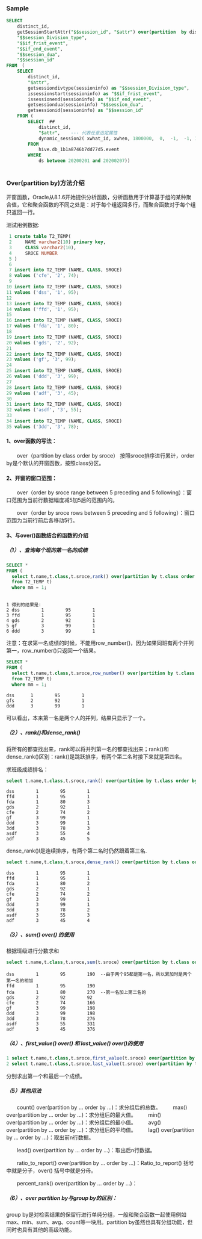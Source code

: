### Sample

```sql
SELECT
    distinct_id,
    getSessionStartAttr("$$session_id", "$attr") over(partition  by distinct_id  order by xwhen, xwhat) as "$$session_start_attr",  -- 我们要实现的窗口函数
    "$$session_Division_type",
    "$$if_frist_event",
    "$$if_end_event",
    "$$session_dua",
    "$$session_id" 
FROM （
    SELECT
        distinct_id, 
        "$attr",
        getsessiondivtype(sessioninfo) as "$$session_Division_type", 
        issessionstart(sessioninfo) as "$$if_frist_event", 
        issessionend(sessioninfo) as "$$if_end_event", 
        getsessiondua(sessioninfo) "$$session_dua", 
        getsessionid(sessioninfo) as "$$session_id" 
    FROM ( 
        SELECT  ##
            distinct_id, 
            "$attr",    --- 代表任意选定属性
            dynamic_session2( xwhat_id, xwhen, 1800000,  0,  -1,  -1, 1,  "$os") over(partition  by distinct_id  order by xwhen, xwhat) as sessioninfo 
        FROM
            hive.db_1b1a8746b7dd77d5.event 
        WHERE
            ds between 20200201 and 20200207))
        
```



### Over(partition by)方法介绍

开窗函数，Oracle从8.1.6开始提供分析函数，分析函数用于计算基于组的某种聚合值，它和聚合函数的不同之处是：对于每个组返回多行，而聚合函数对于每个组只返回一行。

测试用例数据:

```sql
 1 create table T2_TEMP(
 2     NAME varchar2(10) primary key,
 3     CLASS varchar2(10),
 4     SROCE NUMBER 
 5 )
 6 
 7 insert into T2_TEMP (NAME, CLASS, SROCE)
 8 values ('cfe', '2', 74);
 9 
10 insert into T2_TEMP (NAME, CLASS, SROCE)
11 values ('dss', '1', 95);
12 
13 insert into T2_TEMP (NAME, CLASS, SROCE)
14 values ('ffd', '1', 95);
15 
16 insert into T2_TEMP (NAME, CLASS, SROCE)
17 values ('fda', '1', 80);
18 
19 insert into T2_TEMP (NAME, CLASS, SROCE)
20 values ('gds', '2', 92);
21 
22 insert into T2_TEMP (NAME, CLASS, SROCE)
23 values ('gf', '3', 99);
24 
25 insert into T2_TEMP (NAME, CLASS, SROCE)
26 values ('ddd', '3', 99);
27 
28 insert into T2_TEMP (NAME, CLASS, SROCE)
29 values ('adf', '3', 45);
30 
31 insert into T2_TEMP (NAME, CLASS, SROCE)
32 values ('asdf', '3', 55);
33 
34 insert into T2_TEMP (NAME, CLASS, SROCE)
35 values ('3dd', '3', 78);
```



#### 1、over函数的写法：

　　over（partition by class order by sroce） 按照sroce排序进行累计，order by是个默认的开窗函数，按照class分区。

#### 2、开窗的窗口范围：

　　over（order by sroce range between 5 preceding and 5 following）：窗口范围为当前行数据幅度减5加5后的范围内的。

　　over（order by sroce rows between 5 preceding and 5 following）：窗口范围为当前行前后各移动5行。

#### 3、与over()函数结合的函数的介绍

##### （1）、查询每个班的第一名的成绩

```sql
SELECT * 
FROM (
  select t.name,t.class,t.sroce,rank() over(partition by t.class order by t.sroce desc) mm 
  from T2_TEMP t) 
  where mm = 1;
```

```

1 得到的结果是:
2 dss        1        95        1
3 ffd        1        95        1
4 gds        2        92        1
5 gf         3        99        1
6 ddd        3        99        1
```

注意：在求第一名成绩的时候，不能用row_number()，因为如果同班有两个并列第一，row_number()只返回一个结果。

```sql
SELECT * 
FROM (
  select t.name,t.class,t.sroce,row_number() over(partition by t.class order by t.sroce desc) mm 
  from T2_TEMP t) 
  where mm = 1;
```

```
dss      1        95        1  
gfs      2        92        1
ddd      3        99        1 
```

可以看出，本来第一名是两个人的并列，结果只显示了一个。

##### （2）、rank()和dense_rank()

将所有的都查找出来，rank可以将并列第一名的都查找出来；rank()和dense_rank()区别：rank()是跳跃排序，有两个第二名时接下来就是第四名。

求班级成绩排名：

```sql
select t.name,t.class,t.sroce,rank() over(partition by t.class order by t.sroce desc) mm from T2_TEMP t;
```

```
dss        1        95        1
ffd        1        95        1
fda        1        80        3
gds        2        92        1
cfe        2        74        2
gf         3        99        1
ddd        3        99        1
3dd        3        78        3
asdf       3        55        4
adf        3        45        5
```

dense_rank()l是连续排序，有两个第二名时仍然跟着第三名.

```sql
select t.name,t.class,t.sroce,dense_rank() over(partition by t.class order by t.sroce desc) mm from T2_TEMP t;
```

```
dss        1        95        1
ffd        1        95        1
fda        1        80        2 
gds        2        92        1
cfe        2        74        2
gf         3        99        1
ddd        3        99        1
3dd        3        78        2
asdf       3        55        3
adf        3        45        4
```

##### （3）、sum() over() 的使用

根据班级进行分数求和

```sql
select t.name,t.class,t.sroce,sum(t.sroce) over(partition by t.class order by t.sroce desc) mm from T2_TEMP t;
```

```
dss        1        95        190  --由于两个95都是第一名，所以累加时是两个第一名的相加
ffd        1        95        190 
fda        1        80        270  --第一名加上第二名的
gds        2        92        92
cfe        2        74        166
gf         3        99        198
ddd        3        99        198
3dd        3        78        276
asdf       3        55        331
adf        3        45        376
```

##### （4）、first_value() over() 和 last_value() over()的使用 

```sql
1 select t.name,t.class,t.sroce,first_value(t.sroce) over(partition by t.class order by t.sroce desc) mm from T2_TEMP t;
2 select t.name,t.class,t.sroce,last_value(t.sroce) over(partition by t.class order by t.sroce desc) mm from T2_TEMP t;
```

分别求出第一个和最后一个成绩。

##### （5）其他用法

　　count() over(partition by ... order by ...)：求分组后的总数。
　　max() over(partition by ... order by ...)：求分组后的最大值。
　　min() over(partition by ... order by ...)：求分组后的最小值。
　　avg() over(partition by ... order by ...)：求分组后的平均值。
　　lag() over(partition by ... order by ...)：取出前n行数据。　　

　　lead() over(partition by ... order by ...)：取出后n行数据。

　　ratio_to_report() over(partition by ... order by ...)：Ratio_to_report() 括号中就是分子，over() 括号中就是分母。

　　percent_rank() over(partition by ... order by ...)：

##### （6）、over partition by与group by的区别：

group by是对检索结果的保留行进行单纯分组，一般和聚合函数一起使用例如max、min、sum、avg、count等一块用。partition by虽然也具有分组功能，但同时也具有其他的高级功能。